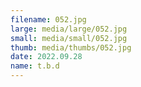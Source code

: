```yaml
---
filename: 052.jpg
large: media/large/052.jpg
small: media/small/052.jpg
thumb: media/thumbs/052.jpg
date: 2022.09.28
name: t.b.d
---
```

